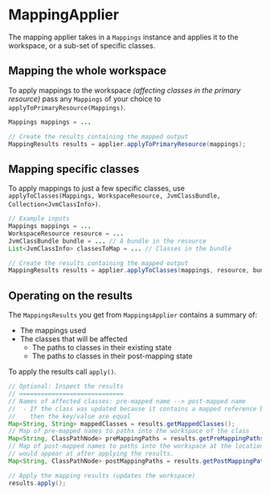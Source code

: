 # MappingApplier

The mapping applier takes in a `Mappings` instance and applies it to the workspace, or a sub-set of specific classes.

## Mapping the whole workspace

To apply mappings to the workspace *(affecting classes in the primary resource)* pass any `Mappings` of your choice to `applyToPrimaryResource(Mappings)`.

```java
Mappings mappings = ...

// Create the results containing the mapped output
MappingResults results = applier.applyToPrimaryResource(mappings);
```

## Mapping specific classes

To apply mappings to just a few specific classes, use `applyToClasses(Mappings, WorkspaceResource, JvmClassBundle, Collection<JvmClassInfo>)`.

```java
// Example inputs
Mappings mappings = ...
WorkspaceResource resource = ...
JvmClassBundle bundle = ... // A bundle in the resource
List<JvmClassInfo> classesToMap = ... // Classes in the bundle

// Create the results containing the mapped output
MappingResults results = applier.applyToClasses(mappings, resource, bundle, classesToMap);
```

## Operating on the results

The `MappingsResults` you get from `MappingsApplier` contains a summary of:

- The mappings used
- The classes that will be affected
  - The paths to classes in their existing state
  - The paths to classes in their post-mapping state

To apply the results call `apply()`.

```java
// Optional: Inspect the results
// =============================
// Names of affected classes: pre-mapped name --> post-mapped name
//  - If the class was updated because it contains a mapped reference but was itself not mapped
//    then the key/value are equal
Map<String, String> mappedClasses = results.getMappedClasses();
// Map of pre-mapped names to paths into the workspace of the class
Map<String, ClassPathNode> preMappingPaths = results.getPreMappingPaths();
// Map of post-mapped names to paths into the workspace at the location they
// would appear at after applying the results.
Map<String, ClassPathNode> postMappingPaths = results.getPostMappingPaths();

// Apply the mapping results (updates the workspace)
results.apply();
```

